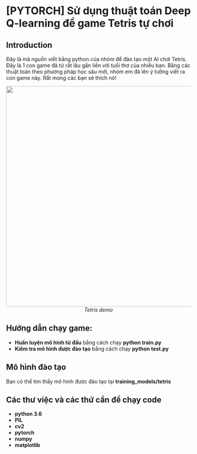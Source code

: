 # [PYTORCH] Sử dụng thuật toán Deep Q-learning để game Tetris tự chơi

## Introduction

Đây là mã nguồn viết bằng python của nhóm để đào tạo một AI chơi Tetris. Đây là 1 con game đã từ rất lâu gắn liền với tuổi thơ của nhiều bạn. 
Bằng các thuật toán theo phương pháp học sâu mới, nhóm em đã lên ý tưởng viết ra con game này. Rất mong các bạn sẽ thích nó!
<p align="center">
  <img src="demo/tetris.gif" width=600><br/>
  <i>Tetris demo</i>
</p>

## Hướng dẫn chạy game:

* **Huấn luyện mô hình từ đầu** bằng cách chạy **python train.py**
* **Kiểm tra mô hình được đào tạo** bằng cách chạy **python test.py**

## Mô hình đào tạo

Bạn có thể tìm thấy mô hình được đào tạo tại **training_models/tetris**
 
## Các thư việc và các thứ cần để chạy code

* **python 3.6**
* **PIL**
* **cv2**
* **pytorch** 
* **numpy**
* **matplotlib**
